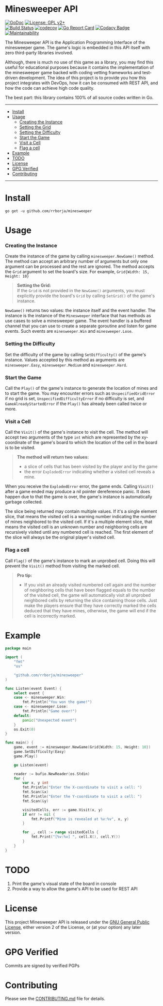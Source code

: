 # Minesweeper API

[![GoDoc](https://godoc.org/github.com/rrborja/minesweeper?status.svg)](https://godoc.org/github.com/rrborja/minesweeper)
[![License: GPL v2+](https://img.shields.io/badge/License-GPL%20v2+-blue.svg)](https://www.gnu.org/licenses/old-licenses/gpl-2.0.en.html)  
[![Build Status](https://travis-ci.org/rrborja/minesweeper.svg?branch=master)](https://travis-ci.org/rrborja/minesweeper)
[![codecov](https://codecov.io/gh/rrborja/minesweeper/branch/master/graph/badge.svg)](https://codecov.io/gh/rrborja/minesweeper)
[![Go Report Card](https://goreportcard.com/badge/github.com/rrborja/minesweeper)](https://goreportcard.com/report/github.com/rrborja/minesweeper)
[![Codacy Badge](https://api.codacy.com/project/badge/Grade/cec50a1b138e4e7789a7ffb0e61432e4)](https://www.codacy.com/app/rrborja/minesweeper?utm_source=github.com&amp;utm_medium=referral&amp;utm_content=rrborja/minesweeper&amp;utm_campaign=Badge_Grade)
[![Maintainability](https://api.codeclimate.com/v1/badges/3c3d7b7aef3cec7c7ef5/maintainability)](https://codeclimate.com/github/rrborja/minesweeper/maintainability)

The Minesweeper API is the Application Programming Interface of the minesweeper game. The game's logic is embedded in this API itself with zero third-party libraries involved. 

Although, there is much no use of this game as a library, you may find this useful for educational purposes because it contains the implementation of the minesweeper game backed with coding vetting frameworks and test-driven development. The idea of this project is to provide you how this project integrates with DevOps, how it can be consumed with REST API, and how the code can achieve high code quality.

The best part: this library contains 100% of all source codes written in Go.

---

* [Install](#install)
* [Usage](#usage)
  * [Creating the Instance](#creating-the-instance)
  * [Setting the Grid](#setting-the-grid)
  * [Setting the Difficulty](#setting-the-difficulty)
  * [Start the Game](#start-the-game)
  * [Visit a Cell](#visit-a-cell)
  * [Flag a cell](#flag-a-cell)
* [Example](#example)
* [TODO](#todo)
* [License](#license)
* [GPG Verified](#gpg-verified)
* [Contributing](#contributing)


---

Install
=======

`go get -u github.com/rrborja/minesweeper`

Usage
=====

### Creating the Instance
Create the instance of the game by calling `minesweeper.NewGame()` method. The method can accept an arbitrary number of arguments but only one argument can be processed and the rest are ignored. The method accepts the `Grid` argument to set the board's size. For example, `Grid{Width: 15, Height: 10}`

> **Setting the Grid:**  
> If the `Grid` is not provided in the `NewGame()` arguments, you must explicitly provide the board's `Grid` by calling `SetGrid()` of the game's instance.

`NewGame()` returns two values: the instance itself and the event handler. The instance is the instance of the `Minesweeper` interface that has methods as use cases to solve a minesweeper game. The event handler is a buffered channel that you can use to create a separate goroutine and listen for game events. Such events are `minesweeper.Win` and `minesweeper.Lose`.

### Setting the Difficulty
Set the difficulty of the game by calling `SetDifficulty()` of the game's instance. Values accepted by this method as arguments are `minesweeper.Easy`, `minesweeper.Medium` and `minesweeper.Hard`.

### Start the Game
Call the `Play()` of the game's instance to generate the location of mines and to start the game. You may encounter errors such as `UnspecifiedGridError` if no grid is set, `UnspecifiedDifficultyError` if no difficulty is set, and `GameAlreadyStartedError` if the `Play()` has already been called twice or more.

### Visit a Cell
Call the `Visit()` of the game's instance to visit the cell. The method will accept two arguments of the type `int` which are represented by the xy-coordinate of the game's board to which the location of the cell in the board is to be visited.  
> **The method will return two values:**
> - a slice of cells that has been visited by the player and by the game
> - the error `ExplodedError` indicating whether a visited cell reveals a mine.

When you receive the `ExplodedError` error, the game ends. Calling `Visit()` after a game ended may produce a nil pointer dereference panic. It does happen due to that the game is over, the game's instance is automatically garbage collected.

The slice being returned may contain multiple values. If it's a single element slice, that means the visited cell is a warning number indicating the number of mines neighbored to the visited cell. If it's a multiple element slice, that means the visited cell is an unknown number and neighboring cells are recursively visited until any numbered cell is reached. The first element of the slice will always be the original player's visited cell.

### Flag a cell
Call `Flag()` of the game's instance to mark an unprobed cell. Doing this will prevent the `Visit()` method from visiting the marked cell.

> **Pro tip:**  
> - If you visit an already visited numbered cell again and the number of neighboring cells that have been flagged equals to the number of the visited cell, the game will automatically visit all unprobed neighbored cells by returning the slice containing those cells. Just make the players ensure that they have correctly marked the cells deduced that they have mines, otherwise, the game will end if the cell is incorrectly marked.

Example
=======

```go
package main

import (
    "fmt"
    "os"

    "github.com/rrborja/minesweeper"
)

func Listen(event Event) {
    select event {
    case <- minesweeper.Win:
        fmt.Println("You won the game!")
    case <- minesweeper.Lose:
        fmt.Println("Game over!")
    default:
        panic("Unexpected event")
    }
    os.Exit(0)
}

func main() {
    game, event := minesweeper.NewGame(Grid{Width: 15, Height: 10})
    game.SetDifficulty(Easy)
    game.Play()

    go Listen(event)

    reader := bufio.NewReader(os.Stdin)
    for {
        var x, y int
        fmt.Println("Enter the X-coordinate to visit a cell: ")
        fmt.Scan(&x)
        fmt.Println("Enter the Y-coordinate to visit a cell: ")
        fmt.Scan(&y)

        visitedCells, err := game.Visit(x, y)
        if err != nil {
            fmt.Printf("Mine is revealed at %v:%v", x, y)
        }

        for _, cell := range visitedCells {
            fmt.Print("[%v:%v] ", cell.X(), cell.Y())
        }
    }
}
```

TODO
====
1. Print the game's visual state of the board in console
2. Provide a way to allow the game's API to be used for REST API

License
=======

This project Minesweeper API is released under the [GNU General Public License](https://www.gnu.org/licenses/old-licenses/gpl-2.0.en.html), either version 2 of the License, or (at your option) any later version.

GPG Verified
============

Commits are signed by verified PGPs

Contributing
============

Please see the [CONTRIBUTING.md](https://github.com/rrborja/minesweeper/blob/master/CONTRIBUTING.md) file for details.